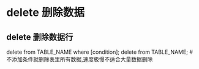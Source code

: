 # delete 删除数据

## delete 删除数据行

delete from TABLE_NAME where [condition];
delete from TABLE_NAME;             # 不添加条件就删除表里所有数据,速度极慢不适合大量数据删除
